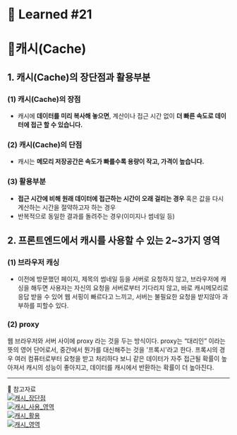 # 🌟 Learned #21

# 🔶캐시(Cache)

## 1. 캐시(Cache)의 장단점과 활용부분

### (1) 캐시(Cache)의 장점

- 캐시에 **데이터를 미리 복사해 놓으면**, 계산이나 접근 시간 없이 **더 빠른 속도로 데이터에 접근 할 수 있습니다.**

### (2) 캐시(Cache)의 단점

- 캐시는 **메모리 저장공간은 속도가 빠를수록 용량이 작고, 가격이 높습니다.**

### (3) 활용부분

- **접근 시간에 비해 원래 데이터에 접근하는 시간이 오래 걸리는 경우** 혹은 값을 다시 계산하는 시간을 절약하고자 하는 경우
- 반복적으로 동일한 결과를 돌려주는 경우(이미지나 썸네일 등)

## 2. 프론트엔드에서 캐시를 사용할 수 있는 2~3가지 영역

### (1) 브라우저 캐싱

- 이전에 방문했던 페이지, 제목의 썸네일 등을 서버로 요청하지 않고, 브라우저에 캐싱을 해두면 사용자는 자신의 요청을 서버로부터 기다리지 않고, 바로 캐시메모리로 응답 받을 수 있어 웹 서핑이 빠르다고 느끼고, 서버는 불필요한 요청을 받지않아 과부하를 피할수 있다.

### (2) proxy

웹 브라우저와 서버 사이에 proxy 라는 것을 두는 방식이다. proxy는 “대리인” 이라는 뜻의 영어 단어로서, 중간에서 뭔가를 대신해주는 것을 '프록시'라고 한다.
프록시의 경우 여러 컴퓨터로부터 요청을 받고 처리하다 보니 같은 데이터가 자주 접근될 확률이 높아져서 캐시의 성능이 좋아지고, 데이터를 캐시에서 반환하는 확률이 더 높아진다.

---

💟 참고자료
<br>
[![캐시_장단점](https://img.shields.io/badge/캐시_장단점-E8E8E8.svg?style=for-the-badge&logo=캐시_장단점&logoColor=white)](https://yanacoding.tistory.com/entry/CS-%EC%BA%90%EC%8B%9CCache%EB%9E%80)
<br>
[![캐시_사용_영역](https://img.shields.io/badge/캐시_사용_영역-E8E8E8.svg?style=for-the-badge&logo=캐시_사용_영역&logoColor=white)](https://hpotter1993.tistory.com/14)
<br>
[![캐시_활용](https://img.shields.io/badge/캐시_활용-E8E8E8.svg?style=for-the-badge&logo=캐시_활용&logoColor=white)](https://mangkyu.tistory.com/69)
<br>
[![캐시_영역](https://img.shields.io/badge/캐시_영역-E8E8E8.svg?style=for-the-badge&logo=캐시_영역&logoColor=white)](https://hpotter1993.tistory.com/14)
